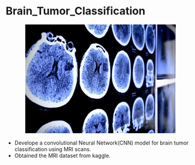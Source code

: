 # Brain_Tumor_Classification


<p align="center">
    <img width="400" src="brain-scan.jpg" alt="Material Bread logo">
</p>

- Develope a convolutional Neural Network(CNN) model for brain tumor classification using MRI scans.
- Obtained the MRI dataset from kaggle.
